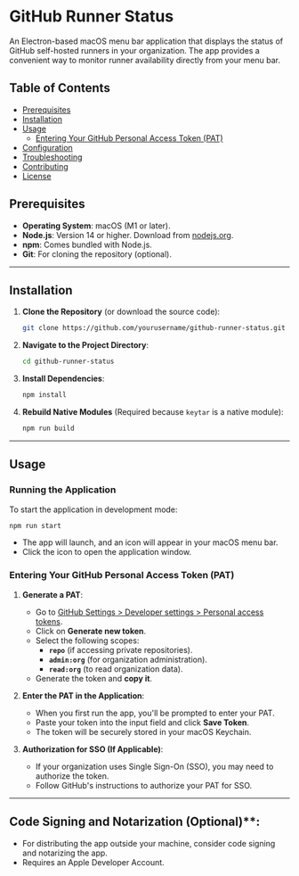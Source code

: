 # GitHub Runner Status

An Electron-based macOS menu bar application that displays the status of GitHub self-hosted runners in your organization. The app provides a convenient way to monitor runner availability directly from your menu bar.

## Table of Contents

- [Prerequisites](#prerequisites)
- [Installation](#installation)
- [Usage](#usage)
  - [Entering Your GitHub Personal Access Token (PAT)](#entering-your-github-personal-access-token-pat)
- [Configuration](#configuration)
- [Troubleshooting](#troubleshooting)
- [Contributing](#contributing)
- [License](#license)



## Prerequisites

- **Operating System**: macOS (M1 or later).
- **Node.js**: Version 14 or higher. Download from [nodejs.org](https://nodejs.org/).
- **npm**: Comes bundled with Node.js.
- **Git**: For cloning the repository (optional).

---

## Installation

1. **Clone the Repository** (or download the source code):

   ```bash
   git clone https://github.com/yourusername/github-runner-status.git
   ```

2. **Navigate to the Project Directory**:

   ```bash
   cd github-runner-status
   ```

3. **Install Dependencies**:

   ```bash
   npm install
   ```

4. **Rebuild Native Modules** (Required because `keytar` is a native module):

   ```bash
   npm run build
   ```

---

## Usage

### **Running the Application**

To start the application in development mode:

```bash
npm run start
```

- The app will launch, and an icon will appear in your macOS menu bar.
- Click the icon to open the application window.

### **Entering Your GitHub Personal Access Token (PAT)**

1. **Generate a PAT**:

   - Go to [GitHub Settings > Developer settings > Personal access tokens](https://github.com/settings/tokens).
   - Click on **Generate new token**.
   - Select the following scopes:
     - **`repo`** (if accessing private repositories).
     - **`admin:org`** (for organization administration).
     - **`read:org`** (to read organization data).
   - Generate the token and **copy it**.

2. **Enter the PAT in the Application**:

   - When you first run the app, you'll be prompted to enter your PAT.
   - Paste your token into the input field and click **Save Token**.
   - The token will be securely stored in your macOS Keychain.

3. **Authorization for SSO (If Applicable)**:

   - If your organization uses Single Sign-On (SSO), you may need to authorize the token.
   - Follow GitHub's instructions to authorize your PAT for SSO.

---

##  Code Signing and Notarization (Optional)**:

   - For distributing the app outside your machine, consider code signing and notarizing the app.
   - Requires an Apple Developer Account.
